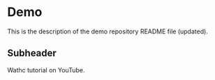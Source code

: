 # Demo

This is the description of the demo repository README file (updated).

## Subheader

Wathc tutorial on YouTube.